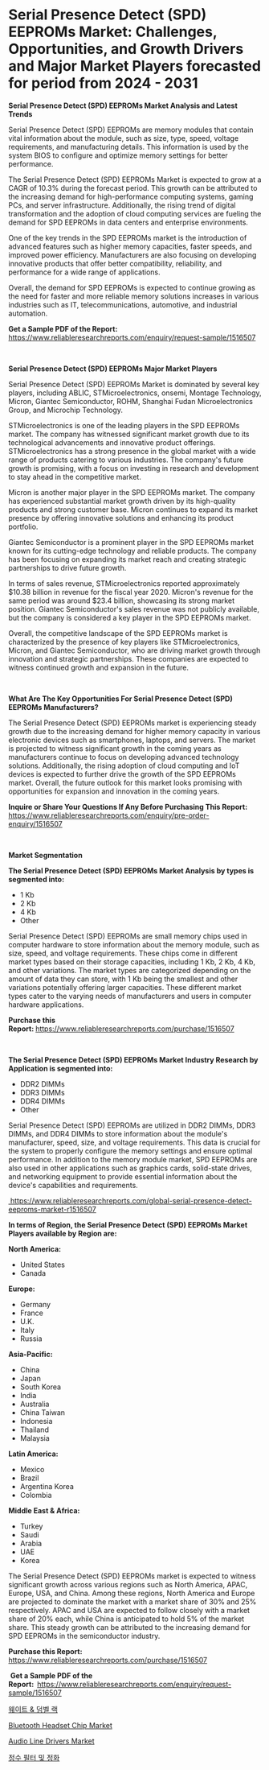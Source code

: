 <p><h1>Serial Presence Detect (SPD) EEPROMs Market: Challenges, Opportunities, and Growth Drivers and Major Market Players forecasted for period from 2024 - 2031</h1></p><p><strong>Serial Presence Detect (SPD) EEPROMs Market Analysis and Latest Trends</strong></p>
<p><p>Serial Presence Detect (SPD) EEPROMs are memory modules that contain vital information about the module, such as size, type, speed, voltage requirements, and manufacturing details. This information is used by the system BIOS to configure and optimize memory settings for better performance.</p><p>The Serial Presence Detect (SPD) EEPROMs Market is expected to grow at a CAGR of 10.3% during the forecast period. This growth can be attributed to the increasing demand for high-performance computing systems, gaming PCs, and server infrastructure. Additionally, the rising trend of digital transformation and the adoption of cloud computing services are fueling the demand for SPD EEPROMs in data centers and enterprise environments.</p><p>One of the key trends in the SPD EEPROMs market is the introduction of advanced features such as higher memory capacities, faster speeds, and improved power efficiency. Manufacturers are also focusing on developing innovative products that offer better compatibility, reliability, and performance for a wide range of applications.</p><p>Overall, the demand for SPD EEPROMs is expected to continue growing as the need for faster and more reliable memory solutions increases in various industries such as IT, telecommunications, automotive, and industrial automation.</p></p>
<p><strong>Get a Sample PDF of the Report:&nbsp;</strong> <a href="https://www.reliableresearchreports.com/enquiry/request-sample/1516507">https://www.reliableresearchreports.com/enquiry/request-sample/1516507</a></p>
<p>&nbsp;</p>
<p><strong>Serial Presence Detect (SPD) EEPROMs Major Market Players</strong></p>
<p><p>Serial Presence Detect (SPD) EEPROMs Market is dominated by several key players, including ABLIC, STMicroelectronics, onsemi, Montage Technology, Micron, Giantec Semiconductor, ROHM, Shanghai Fudan Microelectronics Group, and Microchip Technology.</p><p>STMicroelectronics is one of the leading players in the SPD EEPROMs market. The company has witnessed significant market growth due to its technological advancements and innovative product offerings. STMicroelectronics has a strong presence in the global market with a wide range of products catering to various industries. The company's future growth is promising, with a focus on investing in research and development to stay ahead in the competitive market.</p><p>Micron is another major player in the SPD EEPROMs market. The company has experienced substantial market growth driven by its high-quality products and strong customer base. Micron continues to expand its market presence by offering innovative solutions and enhancing its product portfolio.</p><p>Giantec Semiconductor is a prominent player in the SPD EEPROMs market known for its cutting-edge technology and reliable products. The company has been focusing on expanding its market reach and creating strategic partnerships to drive future growth.</p><p>In terms of sales revenue, STMicroelectronics reported approximately $10.38 billion in revenue for the fiscal year 2020. Micron's revenue for the same period was around $23.4 billion, showcasing its strong market position. Giantec Semiconductor's sales revenue was not publicly available, but the company is considered a key player in the SPD EEPROMs market.</p><p>Overall, the competitive landscape of the SPD EEPROMs market is characterized by the presence of key players like STMicroelectronics, Micron, and Giantec Semiconductor, who are driving market growth through innovation and strategic partnerships. These companies are expected to witness continued growth and expansion in the future.</p></p>
<p>&nbsp;</p>
<p><strong>What Are The Key Opportunities For Serial Presence Detect (SPD) EEPROMs Manufacturers?</strong></p>
<p><p>The Serial Presence Detect (SPD) EEPROMs market is experiencing steady growth due to the increasing demand for higher memory capacity in various electronic devices such as smartphones, laptops, and servers. The market is projected to witness significant growth in the coming years as manufacturers continue to focus on developing advanced technology solutions. Additionally, the rising adoption of cloud computing and IoT devices is expected to further drive the growth of the SPD EEPROMs market. Overall, the future outlook for this market looks promising with opportunities for expansion and innovation in the coming years.</p></p>
<p><strong>Inquire or Share Your Questions If Any Before Purchasing This Report:</strong> <a href="https://www.reliableresearchreports.com/enquiry/pre-order-enquiry/1516507">https://www.reliableresearchreports.com/enquiry/pre-order-enquiry/1516507</a></p>
<p>&nbsp;</p>
<p><strong>Market Segmentation</strong></p>
<p><strong>The Serial Presence Detect (SPD) EEPROMs Market Analysis by types is segmented into:</strong></p>
<p><ul><li>1 Kb</li><li>2 Kb</li><li>4 Kb</li><li>Other</li></ul></p>
<p><p>Serial Presence Detect (SPD) EEPROMs are small memory chips used in computer hardware to store information about the memory module, such as size, speed, and voltage requirements. These chips come in different market types based on their storage capacities, including 1 Kb, 2 Kb, 4 Kb, and other variations. The market types are categorized depending on the amount of data they can store, with 1 Kb being the smallest and other variations potentially offering larger capacities. These different market types cater to the varying needs of manufacturers and users in computer hardware applications.</p></p>
<p><strong>Purchase this Report:&nbsp;</strong><a href="https://www.reliableresearchreports.com/purchase/1516507">https://www.reliableresearchreports.com/purchase/1516507</a></p>
<p>&nbsp;</p>
<p><strong>The Serial Presence Detect (SPD) EEPROMs Market Industry Research by Application is segmented into:</strong></p>
<p><ul><li>DDR2 DIMMs</li><li>DDR3 DIMMs</li><li>DDR4 DIMMs</li><li>Other</li></ul></p>
<p><p>Serial Presence Detect (SPD) EEPROMs are utilized in DDR2 DIMMs, DDR3 DIMMs, and DDR4 DIMMs to store information about the module's manufacturer, speed, size, and voltage requirements. This data is crucial for the system to properly configure the memory settings and ensure optimal performance. In addition to the memory module market, SPD EEPROMs are also used in other applications such as graphics cards, solid-state drives, and networking equipment to provide essential information about the device's capabilities and requirements.</p></p>
<p><a href="https://www.reliableresearchreports.com/global-serial-presence-detect-eeproms-market-r1516507">&nbsp;https://www.reliableresearchreports.com/global-serial-presence-detect-eeproms-market-r1516507</a></p>
<p><strong>In terms of Region, the Serial Presence Detect (SPD) EEPROMs Market Players available by Region are:</strong></p>
<p>
    <p> <strong> North America: </strong>
        <ul>
            <li>United States</li>
            <li>Canada</li>
        </ul>
        </p> 
    <p> <strong> Europe: </strong>
        <ul>
            <li>Germany</li>
            <li>France</li>
            <li>U.K.</li>
            <li>Italy</li>
            <li>Russia</li>
        </ul>
        </p> 
    <p> <strong> Asia-Pacific: </strong>
        <ul>
            <li>China</li>
            <li>Japan</li>
            <li>South Korea</li>
            <li>India</li>
            <li>Australia</li>
            <li>China Taiwan</li>
            <li>Indonesia</li>
            <li>Thailand</li>
            <li>Malaysia</li>
        </ul>
        </p> 
    <p> <strong> Latin America: </strong>
        <ul>
            <li>Mexico</li>
            <li>Brazil</li>
            <li>Argentina Korea</li>
            <li>Colombia</li>
        </ul>
        </p> 
    <p> <strong> Middle East & Africa: </strong>
        <ul>
            <li>Turkey</li>
            <li>Saudi</li>
            <li>Arabia</li>
            <li>UAE</li>
            <li>Korea</li>
        </ul>
    </p>
    </p>
<p><p>The Serial Presence Detect (SPD) EEPROMs market is expected to witness significant growth across various regions such as North America, APAC, Europe, USA, and China. Among these regions, North America and Europe are projected to dominate the market with a market share of 30% and 25% respectively. APAC and USA are expected to follow closely with a market share of 20% each, while China is anticipated to hold 5% of the market share. This steady growth can be attributed to the increasing demand for SPD EEPROMs in the semiconductor industry.</p></p>
<p><strong>Purchase this Report: </strong><a href="https://www.reliableresearchreports.com/purchase/1516507">https://www.reliableresearchreports.com/purchase/1516507</a></p>
<p>&nbsp;<strong>Get a Sample PDF of the Report:&nbsp;&nbsp;</strong><a href="https://www.reliableresearchreports.com/enquiry/request-sample/1516507">https://www.reliableresearchreports.com/enquiry/request-sample/1516507</a></p>
<p><strong></strong></p>
<p><p><a href="https://github.com/vss5505pa7z1p/Market-Research-Report-List-2/blob/main/1337621158835.md">웨이트 & 덤벨 랙</a></p><p><a href="https://github.com/kmtkihkn89/Market-Research-Report-List-1/blob/main/bluetooth-headset-chip-market.md">Bluetooth Headset Chip Market</a></p><p><a href="https://github.com/kimjmgeh81/Market-Research-Report-List-1/blob/main/audio-line-drivers-market.md">Audio Line Drivers Market</a></p><p><a href="https://github.com/konokaryan/Market-Research-Report-List-1/blob/main/1905419158834.md">정수 필터 및 정화</a></p></p>